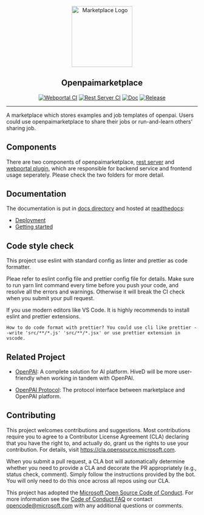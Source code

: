 <p align="center">
  <img src="./docs/images/marketplace.svg" width="160" alt="Marketplace Logo" /></a>
</p>

<h2 align="center">Openpaimarketplace</h2>

<p align="center">
  <a href="https://github.com/microsoft/openpaimarketplace/actions?query=workflow%3AWebportal"><img src="https://github.com/microsoft/openpaimarketplace/workflows/Webportal/badge.svg?branch=master" alt="Webportal CI"></a>
  <a href="https://github.com/microsoft/openpaimarketplace/actions?query=workflow%3A%22Rest+Server%22"><img src="https://github.com/microsoft/openpaimarketplace/workflows/Rest%20Server/badge.svg?branch=master" alt="Rest Server CI"></a>
  <a href="https://openpaimarketplace.readthedocs.io/en/latest/?badge=latest"><img src="https://readthedocs.org/projects/openpaimarketplace/badge/?version=latest" alt="Doc"></a>
  <a href="https://github.com/microsoft/openpaimarketplace/releases"><img src="https://img.shields.io/github/v/release/Microsoft/openpaimarketplace" alt="Release"></a>
</p>

---

A marketplace which stores examples and job templates of openpai. Users could use openpaimarketplace to share their jobs or run-and-learn others' sharing job.

## Components

There are two components of openpaimarketplace, [rest server](https://github.com/microsoft/openpaimarketplace/tree/master/rest_server) and [webportal plugin](https://github.com/microsoft/openpaimarketplace/tree/master/webportal_plugin), which are responsible for backend service and frontend usage seperately. Please check the two folders for more detail.

## Documentation

The documentation is put in [docs directory](./docs) and hosted at [readthedocs](https://openpaimarketplace.readthedocs.io/en/latest/):

- [Deployment](./docs/deployment.md)
- [Getting started](./docs/getting_started.md)

## Code style check

This project use eslint with standard config as linter and prettier as code formatter.

Pleae refer to eslint config file and prettier config file for details. Make sure to run yarn lint command every time before you push your code, and resolve all the errors and warnings. Otherwise it will break the CI check when you submit your pull request.

If you use modern editors like VS Code. It is highly recommends to install eslint and prettier extensions.

    How to do code format with prettier? You could use cli like prettier --write 'src/**/*.js' 'src/**/*.jsx' or use prettier extension in vscode.

## Related Project

- [OpenPAI](https://github.com/microsoft/pai): A complete solution for AI platform. HiveD will be more user-friendly when working in tandem with OpenPAI.

- [OpenPAI Protocol](https://github.com/microsoft/openpai-protocol): The protocol interface between marketplace and OpenPAI platform.

## Contributing

This project welcomes contributions and suggestions. Most contributions require you to agree to a
Contributor License Agreement (CLA) declaring that you have the right to, and actually do, grant us
the rights to use your contribution. For details, visit <https://cla.opensource.microsoft.com>.

When you submit a pull request, a CLA bot will automatically determine whether you need to provide
a CLA and decorate the PR appropriately (e.g., status check, comment). Simply follow the instructions
provided by the bot. You will only need to do this once across all repos using our CLA.

This project has adopted the [Microsoft Open Source Code of Conduct](https://opensource.microsoft.com/codeofconduct/).
For more information see the [Code of Conduct FAQ](https://opensource.microsoft.com/codeofconduct/faq/) or
contact [opencode@microsoft.com](mailto:opencode@microsoft.com) with any additional questions or comments.
